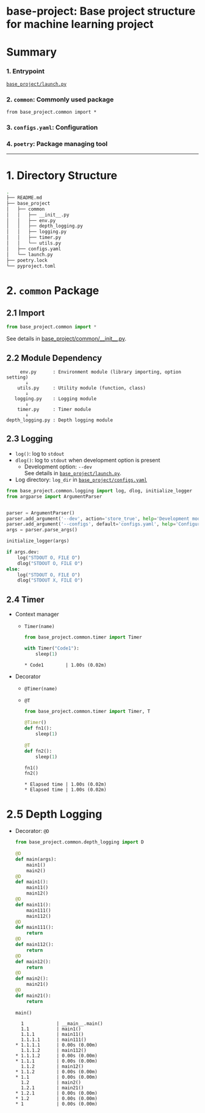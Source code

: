# base-project: Base project structure for machine learning project

# Summary
### 1. Entrypoint
[`base_project/launch.py`](https://github.com/alchemine/base-project/blob/main/base_project/launch.py)

### 2. `common`: Commonly used package
`from base_project.common import *`

### 3. `configs.yaml`: Configuration

### 4. `poetry`: Package managing tool

---

# 1. Directory Structure
```bash
.
├── README.md
├── base_project
│   ├── common
│   │   ├── __init__.py
│   │   ├── env.py
│   │   ├── depth_logging.py
│   │   ├── logging.py
│   │   ├── timer.py
│   │   └── utils.py
│   ├── configs.yaml
│   └── launch.py
├── poetry.lock
└── pyproject.toml
```

# 2. `common` Package
## 2.1 Import
```python
from base_project.common import *
```
See details in [base_project/common/\_\_init\_\_.py](https://github.com/alchemine/base-project/blob/main/base_project/common/__init__.py).

## 2.2 Module Dependency
```
     env.py      : Environment module (library importing, option setting)
       ↓
    utils.py     : Utility module (function, class)
       ↓
   logging.py    : Logging module
       ↓
    timer.py     : Timer module
       ↓
depth_logging.py : Depth logging module
```

## 2.3 Logging
- `log()`: log to `stdout`
- `dlog()`: log to `stdout` when development option is present
  - Development option: `--dev` \
  See details in [`base_project/launch.py`](https://github.com/alchemine/base-project/blob/main/base_project/launch.py).
- Log directory: `log_dir` in [`base_project/configs.yaml`](https://github.com/alchemine/base-project/blob/main/base_project/configs.yaml)

```python
from base_project.common.logging import log, dlog, initialize_logger
from argparse import ArgumentParser


parser = ArgumentParser()
parser.add_argument('--dev', action='store_true', help='Development mode or not')
parser.add_argument('--configs', default='configs.yaml', help='Configuration file path (yaml)')
args = parser.parse_args()

initialize_logger(args)

if args.dev:
    log("STDOUT O, FILE O")
    dlog("STDOUT O, FILE O")
else:
    log("STDOUT O, FILE O")
    dlog("STDOUT X, FILE O")
```

## 2.4 Timer
- Context manager
    - `Timer(name)`
        ```python
        from base_project.common.timer import Timer
      
        with Timer("Code1"):
            sleep(1)
        ```

        ```
        * Code1        | 1.00s (0.02m)
      ```
- Decorator
    - `@Timer(name)`
    - `@T`
      ```python
      from base_project.common.timer import Timer, T
        
      @Timer()
      def fn1():
          sleep(1)
            
      @T
      def fn2():
          sleep(1)
      
      fn1()
      fn2()
      ```

      ```
      * Elapsed time | 1.00s (0.02m)
      * Elapsed time | 1.00s (0.02m)
      ```

# 2.5 Depth Logging
- Decorator: `@D`
    ```python
    from base_project.common.depth_logging import D
      
    @D
    def main(args):
        main1()
        main2()
    @D
    def main1():
        main11()
        main12()
    @D
    def main11():
        main111()
        main112()
    @D
    def main111():
        return
    @D
    def main112():
        return
    @D
    def main12():
        return
    @D
    def main2():
        main21()
    @D
    def main21():
        return
        
    main()
    ```

    ```
      1            | __main__.main()
      1.1          | main1()
      1.1.1        | main11()
      1.1.1.1      | main111()
    * 1.1.1.1      | 0.00s (0.00m)
      1.1.1.2      | main112()
    * 1.1.1.2      | 0.00s (0.00m)
    * 1.1.1        | 0.00s (0.00m)
      1.1.2        | main12()
    * 1.1.2        | 0.00s (0.00m)
    * 1.1          | 0.00s (0.00m)
      1.2          | main2()
      1.2.1        | main21()
    * 1.2.1        | 0.00s (0.00m)
    * 1.2          | 0.00s (0.00m)
    * 1            | 0.00s (0.00m)
    ```
